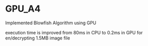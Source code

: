 GPU_A4
======

Implemented Blowfish Algorithm using GPU

execution time is improved from 80ms in CPU to 0.2ms in GPU for en/decrypting 1.5MB image file 

